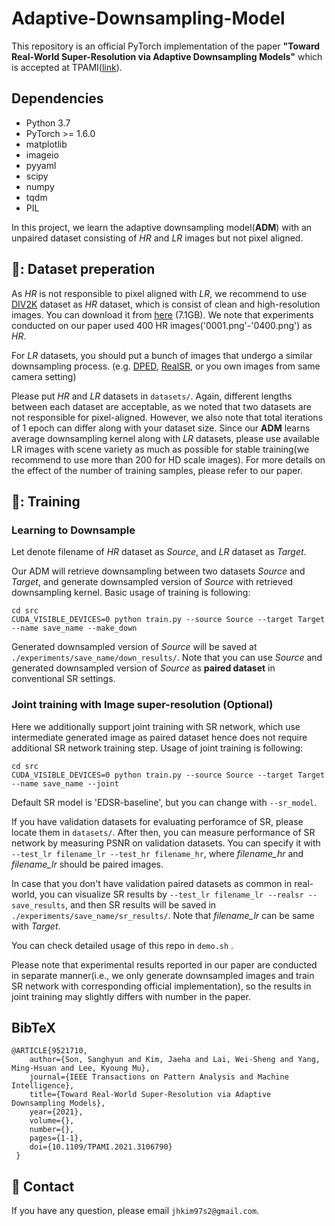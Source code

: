 # Adaptive-Downsampling-Model
This repository is an official PyTorch implementation of the paper **"Toward Real-World Super-Resolution via Adaptive Downsampling Models"** which is accepted at TPAMI([link](https://ieeexplore.ieee.org/document/9521710)).

## Dependencies
* Python 3.7
* PyTorch >= 1.6.0
* matplotlib
* imageio
* pyyaml
* scipy
* numpy
* tqdm
* PIL

In this project, we learn the adaptive downsampling model(**ADM**) with an unpaired dataset consisting of *HR* and *LR* images but not pixel aligned.

## 🚉: Dataset preperation

As *HR* is not responsible to pixel aligned with *LR*, we recommend to use [DIV2K](http://www.vision.ee.ethz.ch/%7Etimofter/publications/Agustsson-CVPRW-2017.pdf) dataset as *HR* dataset, which is consist of clean and high-resolution images.
You can download it from [here](https://cv.snu.ac.kr/research/EDSR/DIV2K.tar) (7.1GB).
We note that experiments conducted on our paper used 400 HR images('0001.png'-'0400.png') as *HR*.

For *LR* datasets, you should put a bunch of images that undergo a similar downsampling process. (e.g. [DPED](https://people.ee.ethz.ch/~ihnatova/), [RealSR](https://github.com/csjcai/RealSR), or you own images from same camera setting)

Please put *HR* and *LR* datasets in ```datasets/```. Again, different lengths between each dataset are acceptable, as we noted that two datasets are not responsible for pixel-aligned. However, we also note that total iterations of 1 epoch can differ along with your dataset size. Since our **ADM** learns average downsampling kernel along with *LR* datasets, please use available LR images with scene variety as much as possible for stable training(we recommend to use more than 200 for HD scale images). For more details on the effect of the number of training samples, please refer to our paper.

## 🚋: Training

### Learning to Downsample

Let denote filename of *HR* dataset as *Source*, and *LR* dataset as *Target*.

Our ADM will retrieve downsampling between two datasets *Source* and *Target*, and generate downsampled version of *Source* with retrieved downsampling kernel. Basic usage of training is following:

```
cd src
CUDA_VISIBLE_DEVICES=0 python train.py --source Source --target Target --name save_name --make_down
```

Generated downsampled version of *Source* will be saved at ```./experiments/save_name/down_results/```. Note that you can use *Source* and generated downsampled version of *Source* as **paired dataset** in conventional SR settings.

### Joint training with Image super-resolution (Optional)

Here we additionally support joint training with SR network, which use intermediate generated image as paired dataset hence does not require additional SR network training step. Usage of joint training is following:

```
cd src
CUDA_VISIBLE_DEVICES=0 python train.py --source Source --target Target --name save_name --joint
```

Default SR model is 'EDSR-baseline', but you can change with ```--sr_model```.

If you have validation datasets for evaluating perforamce of SR, please locate them in ```datasets/```. After then, you can measure performance of SR network by measuring PSNR on validation datasets. You can specify it with ```--test_lr filename_lr --test_hr filename_hr```, where *filename_hr* and *filename_lr* should be paired images.

In case that you don't have validation paired datasets as common in real-world, you can visualize SR results by ```--test_lr filename_lr --realsr --save_results```, and then SR results will be saved in ```./experiments/save_name/sr_results/```. Note that *filename_lr* can be same with *Target*.

You can check detailed usage of this repo in ```demo.sh``` .

Please note that experimental results reported in our paper are conducted in separate manner(i.e., we only generate downsampled images and train SR network with corresponding official implementation), so the results in joint training may slightly differs with number in the paper.

## BibTeX

    @ARTICLE{9521710,
        author={Son, Sanghyun and Kim, Jaeha and Lai, Wei-Sheng and Yang, Ming-Hsuan and Lee, Kyoung Mu},
        journal={IEEE Transactions on Pattern Analysis and Machine Intelligence}, 
        title={Toward Real-World Super-Resolution via Adaptive Downsampling Models}, 
        year={2021},
        volume={},
        number={},
        pages={1-1},
        doi={10.1109/TPAMI.2021.3106790}
     }

## :e-mail: Contact

If you have any question, please email `jhkim97s2@gmail.com`.
